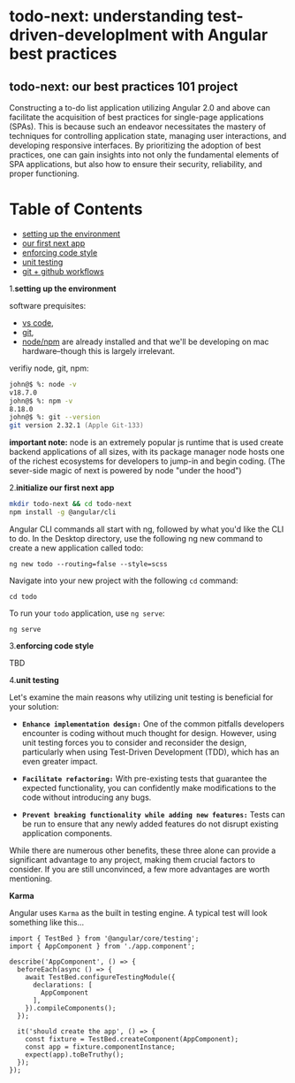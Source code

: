 # todo-next: understanding test-driven-developlment with Angular best practices

## todo-next: our best practices 101 project

Constructing a to-do list application utilizing Angular 2.0 and above can facilitate the acquisition of best practices for single-page applications (SPAs). This is because such an endeavor necessitates the mastery of techniques for controlling application state, managing user interactions, and developing responsive interfaces. By prioritizing the adoption of best practices, one can gain insights into not only the fundamental elements of SPA applications, but also how to ensure their security, reliability, and proper functioning.

# Table of Contents

- [setting up the environment](#environment)
- [our first next app](#our-first-next-app)
- [enforcing code style](#code-enforing)
- [unit testing](#unit-test)
- [git + github workflows](#section-5)

1.**setting up the environment**
<a name="environment"></a>

  software prequisites:
   - [vs code](<[vs](https://code.visualstudio.com)>), 
   - [git](https://git-scm.com), 
   - [node/npm](https://docs.npmjs.com/downloading-and-installing-node-js-and-npm) are already installed and that we'll be developing on mac hardware–though this is largely irrelevant.

verifiy node, git, npm:

```zsh
john@$ %: node -v
v18.7.0
john@$ %: npm -v
8.18.0
john@$ %: git --version
git version 2.32.1 (Apple Git-133)
```

**important note:** node is an extremely popular js runtime that is used create backend applications of all sizes, with its package manager node hosts one of the richest ecosystems for developers to jump-in and begin coding. (The sever-side magic of next is powered by node "under the hood") 

2.**initialize our first next app**
<a name="our-first-next-app"></a>

```zsh
mkdir todo-next && cd todo-next
npm install -g @angular/cli
```

Angular CLI commands all start with ng, followed by what you'd like the CLI to do. In the Desktop directory, use the following ng new command to create a new application called todo:

```
ng new todo --routing=false --style=scss
```

Navigate into your new project with the following `cd` command:

```
cd todo
```

To run your `todo` application, use `ng serve`:

```
ng serve
```

3.**enforcing code style**

TBD

4.**unit testing**
<a name="unit-test"></a>

Let's examine the main reasons why utilizing unit testing is beneficial for your solution:

  - **`Enhance implementation design:`**
One of the common pitfalls developers encounter is coding without much thought for design. However, using unit testing forces you to consider and reconsider the design, particularly when using Test-Driven Development (TDD), which has an even greater impact.

  - **`Facilitate refactoring:`**
With pre-existing tests that guarantee the expected functionality, you can confidently make modifications to the code without introducing any bugs.

  - **`Prevent breaking functionality while adding new features:`**
Tests can be run to ensure that any newly added features do not disrupt existing application components.

While there are numerous other benefits, these three alone can provide a significant advantage to any project, making them crucial factors to consider. If you are still unconvinced, a few more advantages are worth mentioning.



**Karma**

Angular uses `Karma` as the built in testing engine. A typical test will look something like this...

```
import { TestBed } from '@angular/core/testing';
import { AppComponent } from './app.component';

describe('AppComponent', () => {
  beforeEach(async () => {
    await TestBed.configureTestingModule({
      declarations: [
        AppComponent
      ],
    }).compileComponents();
  });

  it('should create the app', () => {
    const fixture = TestBed.createComponent(AppComponent);
    const app = fixture.componentInstance;
    expect(app).toBeTruthy();
  });
});
```



